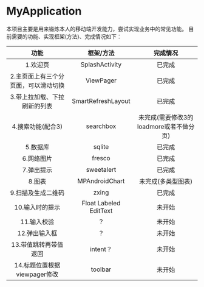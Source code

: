 # MyApplication
本项目主要是用来锻炼本人的移动端开发能力，尝试实现业务中的常见功能。
目前需要的功能、实现框架(方法)、完成情况如下：

功能 | 框架/方法 | 完成情况
  :----:  | :----:  | :----:  
1.欢迎页     |SplashActivity        |已完成
2.主页面上有三个分页面，可以滑动切换   |ViewPager  |已完成
3.带上拉加载、下拉刷新的列表  |SmartRefreshLayout   |已完成
4.搜索功能(配合3)   |searchbox   |未完成(需要修改3的loadmore或者不做分页)
5.数据库     |sqlite      |已完成
6.网络图片    |fresco    |已完成
7.弹出提示    |sweetalert    |已完成
8.图表    |MPAndroidChart    |未完成(多类型图表)
9.扫描及生成二维码    |zxing   |已完成
10.输入时的提示  |Float Labeled EditText   |未开始
11.输入校验     |？     |未开始
12.弹出输入框    |？     |未开始
13.带值跳转再带值返回    |intent？   |未开始
14.标题位置根据viewpager修改   |toolbar   |未开始
